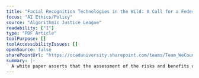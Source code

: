```yaml
---
title: "Facial Recognition Technologies in the Wild: A Call for a Federal Office"
focus: "AI Ethics/Policy"
source: "Algorithmic Justice League"
readability: ["I"]
type: "PDF Article"
toolPurpose: []
toolAccessibilityIssues: []
openSource: false
sharePointUrl: "https://ocaduniversity.sharepoint.com/teams/Team_WeCount/Shared%20Documents/Resources%20and%20Tools/Literature%20(curated)/Facial%20Recognition%20Technologies%20in%20the%20Wild.pdf"
summary: |-
  A white paper asserts that the assessment of the risks and benefits of facial recognition technologies requires a new U.S. federal office.
---
```



